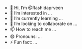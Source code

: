 - 👋 Hi, I’m @Rashidaprveen
- 👀 I’m interested in ...
- 🌱 I’m currently learning ...
- 💞️ I’m looking to collaborate on ...
- 📫 How to reach me ...
- 😄 Pronouns: ...
- ⚡ Fun fact: ...

<!---
Rashidaprveen/Rashidaprveen is a ✨ special ✨ repository because its `README.md` (this file) appears on your GitHub profile.
You can click the Preview link to take a look at your changes.
--->
